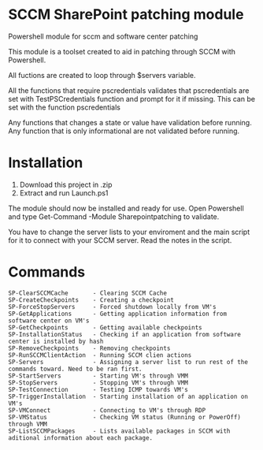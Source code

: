 # SCCM SharePoint patching module
Powershell module for sccm and software center patching

This module is a toolset created to aid in patching through SCCM with Powershell.

All fuctions are created to loop through $servers variable.

All the functions that require pscredentials validates that pscredentials are set with TestPSCredentials function and prompt for it if missing.
This can be set with the function pscredentials

Any functions that changes a state or value have validation before running. 
Any function that is only informational are not validated before running.


# Installation

  1) Download this project in .zip
  2) Extract and run Launch.ps1

   The module should now be installed and ready for use. Open Powershell and type Get-Command -Module Sharepointpatching to validate.
   
   You have to change the server lists to your enviroment and the main script for it to connect with your SCCM server. Read the notes in the script.


# Commands

    SP-ClearSCCMCache       - Clearing SCCM Cache
    SP-CreateCheckpoints    - Creating a checkpoint
    SP-ForceStopServers     - Forced shutdown locally from VM's
    SP-GetApplications      - Getting application information from software center on VM's
    SP-GetCheckpoints       - Getting available checkpoints
    SP-InstallationStatus   - Checking if an application from software center is installed by hash
    SP-RemoveCheckpoints    - Removing checkpoints
    SP-RunSCCMClientAction  - Running SCCM clien actions
    SP-Servers              - Assigning a server list to run rest of the commands toward. Need to be ran first.
    SP-StartServers         - Starting VM's through VMM
    SP-StopServers          - Stopping VM's through VMM
    SP-TestConnection       - Testing ICMP towards VM's
    SP-TriggerInstallation  - Starting installation of an application on VM's
    SP-VMConnect            - Connecting to VM's through RDP
    SP-VMStatus             - Checking VM status (Running or PowerOff) through VMM
    SP-ListSCCMPackages     - Lists available packages in SCCM with aditional information about each package.
